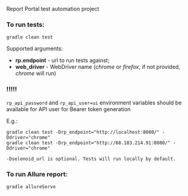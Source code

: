 Report Portal test automation project

### To run tests:

`gradle clean test`

Supported arguments:

* **rp.endpoint** - url to run tests against;
* **web_driver** - WebDriver name (_chrome_ or _firefox_, if not provided, _chrome_ will run)

### !!!!!

`rp_api_password` and `rp_api_user=ui` environment variables should be available for API user for Bearer token generation

E.g.:

```shell
gradle clean test -Drp_endpoint="http://localhost:8080/" -Ddriver="chrome"
gradle clean test -Drp_endpoint="http://68.183.214.91:8080/" -Ddriver="chrome"

-Dselenoid_url is optional. Tests will run locally by default.
```

### To run Allure report:

```shell
gradle allureServe
```
